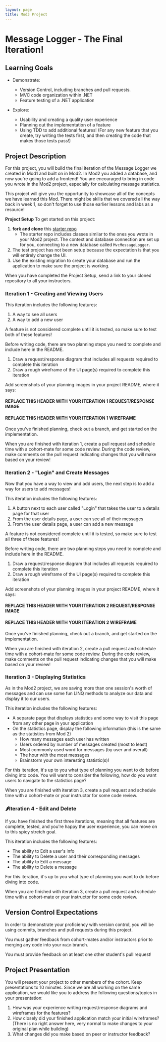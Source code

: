 ```yaml
---
layout: page
title: Mod3 Project
---
```


# Message Logger - The Final Iteration!

## Learning Goals
- Demonstrate:
    * Version Control, including branches and pull requests.
    * MVC code organization within .NET
    * Feature testing of a .NET application

- Explore:
    * Usability and creating a quality user experience
    * Planning out the implementation of a feature
    * Using TDD to add additional features! (For any new feature that you create, try writing the tests first, and then creating the code that makes those tests pass!)

## Project Description
For this project, you will build the final iteration of the Message Logger we created in Mod1 and built on in Mod2. In Mod2 you added a database, and now you're going to add a frontend! You are encouraged to bring in code you wrote in the Mod2 project, especially for calculating message statistics.


This project will give you the opportunity to showcase all of the concepts we have learned this Mod.  There might be skills that we covered all the way back in week 1, so don't forget to use those earlier lessons and labs as a resource!

**Project Setup**
To get started on this project:

1. **fork and clone** this [starter repo](https://github.com/turingschool-examples/MvcMessageLogger)
    * The starter repo includes classes similar to the ones you wrote in your Mod2 project. The context and database connection are set up for you, connecting to a new database called `MvcMessageLogger`.
2. The test project has not been setup because the expectation is that you will entirely change the UI.
3. Use the existing migration to create your database and run the application to make sure the project is working.

When you have completed the Project Setup, send a link to your cloned repository to all your instructors.

### Iteration 1 - Creating and Viewing Users

This iteration includes the following features:
1. A way to see all users
1. A way to add a new user

A feature is not considered complete until it is tested, so make sure to test both of these features!

Before writing code, there are two planning steps you need to complete and include here in the README.
1. Draw a request/response diagram that includes all requests required to complete this iteration
1. Draw a rough wireframe of the UI page(s) required to complete this iteration

Add screenshots of your planning images in your project README, where it says:
#### REPLACE THIS HEADER WITH YOUR ITERATION 1 REQUEST/RESPONSE IMAGE
#### REPLACE THIS HEADER WITH YOUR ITERATION 1 WIREFRAME

Once you've finished planning, check out a branch, and get started on the implementation.

When you are finished with iteration 1, create a pull request and schedule time with a cohort-mate for some code review.  During the code review, make comments on the pull request indicating changes that you will make based on your review!

### Iteration 2 - "Login" and Create Messages

Now that you have a way to view and add users, the next step is to add a way for users to add messages!  

This iteration includes the following features:
1. A button next to each user called "Login" that takes the user to a details page for that user
1. From the user details page, a user can see all of their messages
1. From the user details page, a user can add a new message

A feature is not considered complete until it is tested, so make sure to test all three of these features!

Before writing code, there are two planning steps you need to complete and include here in the README.
1. Draw a request/response diagram that includes all requests required to complete this iteration
1. Draw a rough wireframe of the UI page(s) required to complete this iteration

Add screenshots of your planning images in your project README, where it says:
#### REPLACE THIS HEADER WITH YOUR ITERATION 2 REQUEST/RESPONSE IMAGE
#### REPLACE THIS HEADER WITH YOUR ITERATION 2 WIREFRAME

Once you've finished planning, check out a branch, and get started on the implementation.

When you are finished with iteration 2, create a pull request and schedule time with a cohort-mate for some code review.  During the code review, make comments on the pull request indicating changes that you will make based on your review!

### Iteration 3 - Displaying Statistics

As in the Mod2 project, we are saving more than one session's worth of messages and can use some fun LINQ methods to analyze our data and display it to our users.

This iteration includes the following features:
* A separate page that displays statistics and some way to visit this page from any other page in your application
* On the statistics page, display the following information (this is the same as the statistics from Mod 2)
    * How many messages each user has written
    * Users ordered by number of messages created (most to least)
    * Most commonly used word for messages (by user and overall)
    * The hour with the most messages
    * Brainstorm your own interesting statistic(s)!

For this iteration, it's up to you what type of planning you want to do before diving into code. You will want to consider the following, how do you want users to navigate to the statistics page?

When you are finished with iteration 3, create a pull request and schedule time with a cohort-mate or your instructor for some code review.

### 🌶️Iteration 4 - Edit and Delete

If you have finished the first three iterations, meaning that all features are complete, tested, and you're happy the user experience, you can move on to this spicy stretch goal. 

This iteration includes the following features:
* The ability to Edit a user's info
* The ability to Delete a user and their corresponding messages
* The ability to Edit a message
* The ability to Delete a message

For this iteration, it's up to you what type of planning you want to do before diving into code.

When you are finished with iteration 3, create a pull request and schedule time with a cohort-mate or your instructor for some code review.

## Version Control Expectations
In order to demonstrate your proficiency with version control, you will be using commits, branches and pull requests during this project.

You must gather feedback from cohort-mates and/or instructors prior to merging any code into your `main` branch.

You must provide feedback on at least one other student's pull request!

## Project Presentation

You will present your project to other members of the cohort.  Keep presentations to 10 minutes. Since we are all working on the same application, we would like you to address the following questions/topics in your presentation:
1. How was your experience writing request/response diagrams and wireframes for the features?
1. How closely did your finished application match your initial wireframes? (There is no right answer here, very normal to make changes to your original plan while building)
1. What changes did you make based on peer or instructor feedback?
